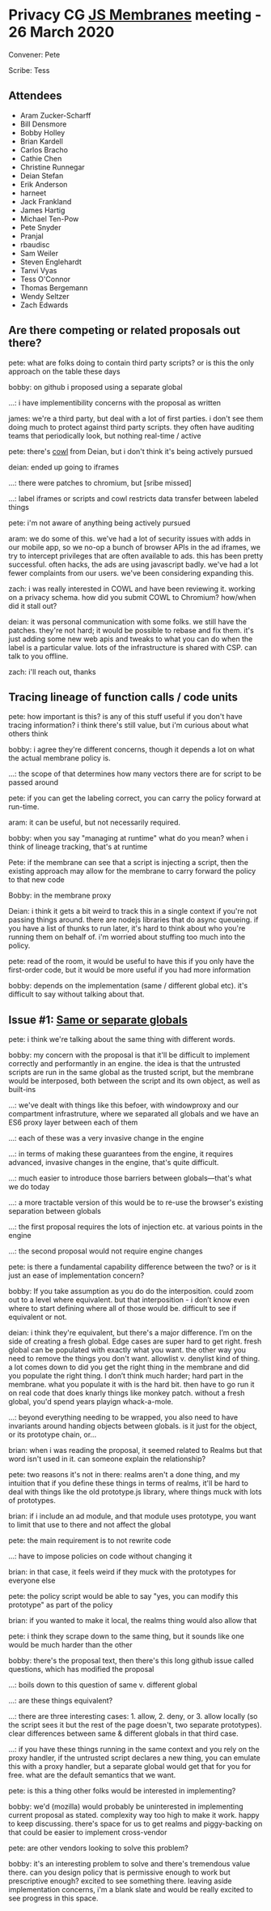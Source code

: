 # Privacy CG [JS Membranes](https://github.com/privacycg/js-membranes) meeting - 26 March 2020

Convener: Pete

Scribe: Tess

## Attendees

* Aram Zucker-Scharff
* Bill Densmore
* Bobby Holley
* Brian Kardell
* Carlos Bracho
* Cathie Chen
* Christine Runnegar
* Deian Stefan
* Erik Anderson
* harneet
* Jack Frankland
* James Hartig
* Michael Ten-Pow
* Pete Snyder
* Pranjal
* rbaudisc
* Sam Weiler
* Steven Englehardt
* Tanvi Vyas
* Tess O'Connor
* Thomas Bergemann
* Wendy Seltzer
* Zach Edwards

## Are there competing or related proposals out there?

pete: what are folks doing to contain third party scripts? or is this the only approach on the table these days

bobby: on github i proposed using a separate global

...: i have implementibility concerns with the proposal as written

james: we're a third party, but deal with a lot of first parties. i don't see them doing much to protect against third party scripts. they often have auditing teams that periodically look, but nothing real-time / active

pete: there's [cowl](https://www.w3.org/TR/COWL/) from Deian, but i don't think it's being actively pursued

deian: ended up going to iframes

...: there were patches to chromium, but [sribe missed]

...: label iframes or scripts and cowl restricts data transfer between labeled things

pete: i'm not aware of anything being actively pursued

aram: we do some of this. we've had a lot of security issues with adds in our mobile app, so we no-op a bunch of browser APIs in the ad iframes, we try to intercept privileges that are often available to ads. this has been pretty successful. often hacks, the ads are using javascript badly. we've had a lot fewer complaints from our users. we've been considering expanding this.

zach: i was really interested in COWL and have been reviewing it. working on a privacy schema. how did you submit COWL to Chromium? how/when did it stall out?

deian: it was personal communication with some folks. we still have the patches. they're not hard; it would be possible to rebase and fix them. it's just adding some new web apis and tweaks to what you can do when the label is a particular value. lots of the infrastructure is shared with CSP. can talk to you offline.

zach: i'll reach out, thanks

## Tracing lineage of function calls / code units

pete: how important is this? is any of this stuff useful if you don't have tracing information? i think there's still value, but i'm curious about what others think

bobby: i agree they're different concerns, though it depends a lot on what the actual membrane policy is.

...: the scope of that determines how many vectors there are for script to be passed around

pete: if you can get the labeling correct, you can carry the policy forward at run-time.

aram: it can be useful, but not necessarily required.

bobby: when you say "managing at runtime" what do you mean? when i think of lineage tracking, that's at runtime

Pete: if the membrane can see that a script is injecting a script, then the existing approach may allow for the membrane to carry forward the policy to that new code

Bobby: in the membrane proxy 

Deian: i think it gets a bit weird to track this in a single context if you're not passing things around. there are nodejs libraries that do async queueing. if you have a list of thunks to run later, it's hard to think about who you're running them on behalf of. i'm worried about stuffing too much into the policy.

pete: read of the room, it would be useful to have this if you only have the first-order code, but it would be more useful if you had more information

bobby: depends on the implementation (same / different global etc). it's difficult to say without talking about that.

## Issue #1: [Same or separate globals](https://github.com/privacycg/js-membranes/issues/1)

pete: i think we're talking about the same thing with different words.

bobby: my concern with the proposal is that it'll be difficult to implement correctly and performantly in an engine. the idea is that the untrusted scripts are run in the same global as the trusted script, but the membrane would be interposed, both between the script and its own object, as well as built-ins

...: we've dealt with things like this befoer, with windowproxy and our compartment infrastruture, where we separated all globals and we have an ES6 proxy layer between each of them

...: each of these was a very invasive change in the engine

...: in terms of making these guarantees from the engine, it requires advanced, invasive changes in the engine, that's quite difficult.

...: much easier to introduce those barriers between globals—that's what we do today

...: a more tractable version of this would be to re-use the browser's existing separation between globals

...: the first proposal requires the lots of injection etc. at various points in the engine

...: the second proposal would not require engine changes




pete: is there a fundamental capability difference between the two? or is it just an ease of implementation concern?

bobby: If you take assumption as you do do the interposition. could zoom out to a level where equivalent. but that interposition - i don’t know even where to start defining where all of those would be. difficult to see if equivalent or not.

deian: i think they're equivalent, but there's a major difference. I’m on the side of creating a fresh global. Edge cases are super hard to get right. fresh global can be populated with exactly what you want. the other way you need to remove the things you don't want. allowlist v. denylist kind of thing. a lot comes down to did you get the right thing in the membrane and did you populate the right thing. I don’t think much harder; hard part in the membrane. what you populate it with is the hard bit. then have to go run it on real code that does knarly things like monkey patch. without a fresh global, you'd spend years playign whack-a-mole. 

...: beyond everything needing to be wrapped, you also need to have invariants around handing objects between globals. is it just for the object, or its prototype chain, or...

brian: when i was reading the proposal, it seemed related to Realms but that word isn't used in it. can someone explain the relationship?

pete: two reasons it's not in there: realms aren't a done thing, and my intuition that if you define these things in terms of realms, it'll be hard to deal with things like the old prototype.js library, where things muck with lots of prototypes.



brian: if i include an ad module, and that module uses prototype, you want to limit that use to there and not affect the global

pete: the main requirement is to not rewrite code

...: have to impose policies on code without changing it

brian: in that case, it feels weird if they muck with the prototypes for everyone else

pete: the policy script would be able to say "yes, you can modify this prototype" as part of the policy

brian: if you wanted to make it local, the realms thing would also allow that

pete: i think they scrape down to the same thing, but it sounds like one would be much harder than the other

bobby: there's the proposal text, then there's this long github issue called questions, which has modified the proposal

...: boils down to this question of same v. different global

...: are these things equivalent?

...: there are three interesting cases: 1. allow, 2. deny, or 3. allow locally (so the script sees it but the rest of the page doesn't, two separate prototypes). clear differences between same & different globals in that third case.

...: if you have these things running in the same context and you rely on the proxy handler, if the untrusted script declares a new thing, you can emulate this with a proxy handler, but a separate global would get that for you for free. what are the default semantics that we want.

pete: is this a thing other folks would be interested in implementing?

bobby: we'd (mozilla) would probably be uninterested in implementing current proposal as stated. complexity way too high to make it work. happy to keep discussing. there's space for us to get realms and piggy-backing on that could be easier to implement cross-vendor

pete: are other vendors looking to solve this problem?

bobby: it's an interesting problem to solve and there's tremendous value there. can you design policy that is permissive enough to work but prescriptive enough? excited to see something there. leaving aside implementation concerns, i'm a blank slate and would be really excited to see progress in this space.
